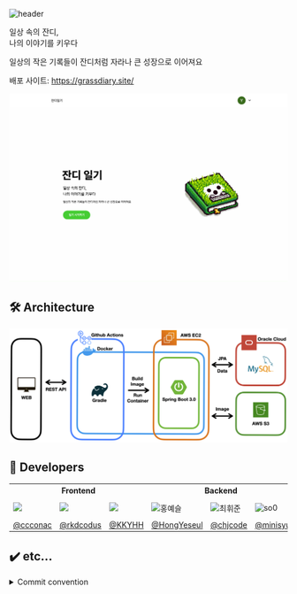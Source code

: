 

![header](https://capsule-render.vercel.app/api?type=shark&height=100&section=footer&color=5C8435&text=📚%20잔디%20일기%20📚&descAlignY=50&descAlign=50&fontAlign=50&fontAlignY=40&fontSize=50&fontColor=000000)


일상 속의 잔디, <br>
나의 이야기를 키우다

일상의 작은 기록들이 잔디처럼 자라나 큰 성장으로 이어져요

배포 사이트: https://grassdiary.site/

<img src="./images/start_page.jpg">


## 🛠 Architecture

<img src="./images/architecture.png">


## 💁 Developers

<table>
<th colspan="3">Frontend</th>
<th colspan="3">Backend</th>
<th>DevOps</th>
<tr>
    <td><img src="https://avatars.githubusercontent.com/u/106158901?v=4" width="100" /></td>
    <td><img src="https://avatars.githubusercontent.com/u/97906653?v=4" width="100" /></td>
    <td><img src="https://avatars.githubusercontent.com/u/102516350?v=4" width="100" /></td>
    <td><img src="https://avatars.githubusercontent.com/u/50395809?v=4" width=100px alt="홍예슬"/></td>
    <td><img src="https://avatars.githubusercontent.com/u/107929019?v=4" width=100px alt="최휘준"/></td>
    <td><img src="https://avatars.githubusercontent.com/u/79985186?v=4" width=100px alt="so0"/></td>
    <td><img src="https://avatars.githubusercontent.com/u/77189999?v=4" width=100px alt="jjaegii"/></td>
</tr>
<tr>
    <td><a href="https://github.com/ccconac">@ccconac</a></td>
    <td><a href="https://github.com/rkdcodus">@rkdcodus</a></td>
    <td><a href="https://github.com/KKYHH">@KKYHH</a></td>
    <td><a href="https://github.com/HongYeseul">@HongYeseul</a></td>
    <td><a href="https://github.com/chjcode">@chjcode</a></td>
    <td><a href="https://github.com/minisyu">@minisyu</a></td>
    <td><a href="https://github.com/jjaegii">@jjaegii</a></td>
</tr>

</table>

## ✔️️ etc...

<details>
    <summary>
      Commit convention
    </summary>

```
Type(File or function): Subject
```

|    Type    | 설명                                             |
|:----------:|------------------------------------------------|
|    feat    | 새로운 기능 추가                                      |
|    fix     | 버그 수정                                          |
|   style    | 코드 수정 없음 (세미콜론 누락, 코드 포맷팅, 파일, 폴더명 수정 혹은 이동 등) |
|  refactor  | 코드 리팩토링                                        |
|  comment   | 주석 추가 및 변경                                     |
|    docs    | 문서 수정 (README.md 등)                            |
|    test    | 테스트 코드 추가                                      |
|   chore    | 빌드 업무 수정, 패키지 매니저 수정 (pom.xml 등)               |
|   remove   | 파일 삭제                                          |


</details>